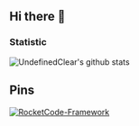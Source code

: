## Hi there 👋

### Statistic
![UndefinedClear's github stats](https://github-readme-stats.vercel.app/api?username=UndefinedClear)

## Pins
[![RocketCode-Framework](https://github-readme-stats.vercel.app/api/pin/?username=UndefinedClear&repo=react&show_owner=true)](https://github.com/ExoHub-io/RocketCode-Framework)

<!--
**UndefinedClear/UndefinedClear** is a ✨ _special_ ✨ repository because its `README.md` (this file) appears on your GitHub profile.

Here are some ideas to get you started:

- 🔭 I’m currently working on ...
- 🌱 I’m currently learning ...
- 👯 I’m looking to collaborate on ...
- 🤔 I’m looking for help with ...
- 💬 Ask me about ...
- 📫 How to reach me: ...
- 😄 Pronouns: ...
- ⚡ Fun fact: ...
-->
